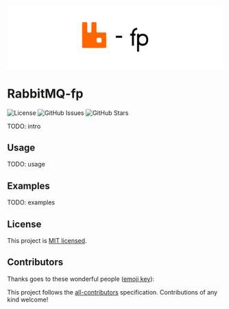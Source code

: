 ![Banner](.github/assets/banner-thin.png)

# RabbitMQ-fp

![License](https://img.shields.io/github/license/MansaGroup/rabbitmq-fp?style=flat-square) ![GitHub Issues](https://img.shields.io/github/issues/mansagroup/rabbitmq-fp?style=flat-square) ![GitHub Stars](https://img.shields.io/github/stars/MansaGroup/rabbitmq-fp?style=flat-square)

TODO: intro

## Usage

TODO: usage

## Examples

TODO: examples

## License

This project is [MIT licensed](LICENSE.txt).

## Contributors

Thanks goes to these wonderful people ([emoji key](https://allcontributors.org/docs/en/emoji-key)):

<!-- ALL-CONTRIBUTORS-LIST:START - Do not remove or modify this section -->
<!-- prettier-ignore-start -->
<!-- markdownlint-disable -->
<!-- markdownlint-restore -->
<!-- prettier-ignore-end -->

<!-- ALL-CONTRIBUTORS-LIST:END -->

This project follows the [all-contributors](https://github.com/all-contributors/all-contributors) specification. Contributions of any kind welcome!
